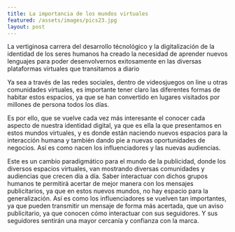 ```yaml
---
title: La importancia de los mundos virtuales
featured: /assets/images/pics23.jpg
layout: post
---
```


<p>La vertiginosa carrera del desarrollo técnológico y la digitalización de la identidad de los seres humanos ha creado la necesidad de aprender nuevos lenguajes para poder desenvolvernos exitosamente en las diversas plataformas virtuales que transitamos a diario </p>

<p>Ya sea a través de las redes sociales, dentro de videosjuegos on line u otras comunidades virtuales, es importante tener claro las diferentes formas de habitar estos espacios, ya que se han convertido en lugares visitados por millones de persona todos los días.</p>

<p>Es por ello, que se vuelve cada vez más interesante el conocer cada aspecto de nuestra identidad digital, ya que es ella la que presentamos en estos mundos virtuales, y es donde están naciendo nuevos espacios para la interacción humana y también dando pie a nuevas oportunidades de negocios. Así es como nacen los influenciadores y las nuevas audiencias.</p>

<p>Este es un cambio paradigmático para el mundo de la publicidad, donde los diversos espacios virtuales, van mostrando diversas comunidades y audiencias que crecen día a día. Saber interactuar con dichos grupos humanos te permitirá acertar de mejor manera con los mensajes publicitarios, ya que en estos nuevos mundos, no hay espacio para la generalización. Así es como los influenciadores se vuelven tan importantes, ya que pueden transmitir un mensaje de forma más acertada, que un aviso publicitario, ya que conocen cómo interactuar con sus seguidores. Y sus seguidores sentirán una mayor cercanía y confianza con la marca.</p>
